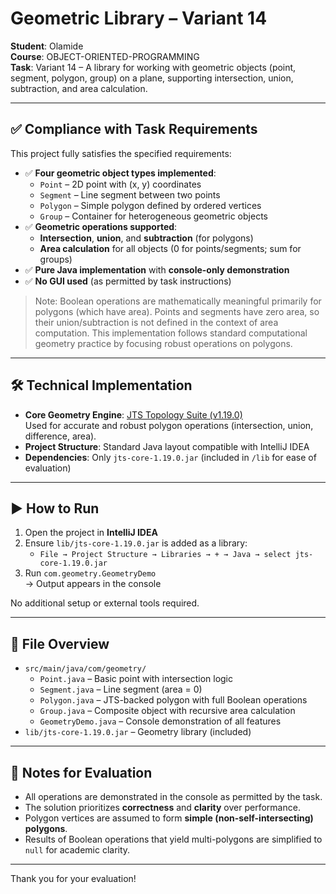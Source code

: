 # Geometric Library – Variant 14

**Student**: Olamide  
**Course**: OBJECT-ORIENTED-PROGRAMMING  
**Task**: Variant 14 – A library for working with geometric objects (point, segment, polygon, group) on a plane, supporting intersection, union, subtraction, and area calculation.

---

## ✅ Compliance with Task Requirements

This project fully satisfies the specified requirements:

- ✅ **Four geometric object types implemented**:
  - `Point` – 2D point with (x, y) coordinates
  - `Segment` – Line segment between two points
  - `Polygon` – Simple polygon defined by ordered vertices
  - `Group` – Container for heterogeneous geometric objects
- ✅ **Geometric operations supported**:
  - **Intersection**, **union**, and **subtraction** (for polygons)
  - **Area calculation** for all objects (0 for points/segments; sum for groups)
- ✅ **Pure Java implementation** with **console-only demonstration**
- ✅ **No GUI used** (as permitted by task instructions)

> Note: Boolean operations are mathematically meaningful primarily for polygons (which have area). Points and segments have zero area, so their union/subtraction is not defined in the context of area computation. This implementation follows standard computational geometry practice by focusing robust operations on polygons.

---

## 🛠️ Technical Implementation

- **Core Geometry Engine**: [JTS Topology Suite (v1.19.0)](https://github.com/locationtech/jts)  
  Used for accurate and robust polygon operations (intersection, union, difference, area).
- **Project Structure**: Standard Java layout compatible with IntelliJ IDEA
- **Dependencies**: Only `jts-core-1.19.0.jar` (included in `/lib` for ease of evaluation)

---

## ▶️ How to Run

1. Open the project in **IntelliJ IDEA**
2. Ensure `lib/jts-core-1.19.0.jar` is added as a library:
   - `File → Project Structure → Libraries → + → Java → select jts-core-1.19.0.jar`
3. Run `com.geometry.GeometryDemo`  
   → Output appears in the console

No additional setup or external tools required.

---

## 📂 File Overview

- `src/main/java/com/geometry/`
  - `Point.java` – Basic point with intersection logic
  - `Segment.java` – Line segment (area = 0)
  - `Polygon.java` – JTS-backed polygon with full Boolean operations
  - `Group.java` – Composite object with recursive area calculation
  - `GeometryDemo.java` – Console demonstration of all features
- `lib/jts-core-1.19.0.jar` – Geometry library (included)

---

## 📝 Notes for Evaluation

- All operations are demonstrated in the console as permitted by the task.
- The solution prioritizes **correctness** and **clarity** over performance.
- Polygon vertices are assumed to form **simple (non-self-intersecting) polygons**.
- Results of Boolean operations that yield multi-polygons are simplified to `null` for academic clarity.

---

Thank you for your evaluation!
